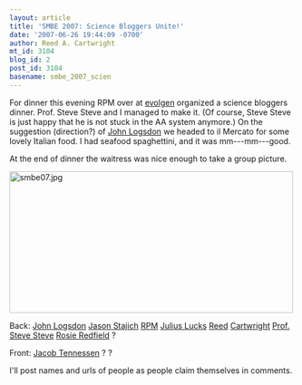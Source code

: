 ```yaml
---
layout: article
title: 'SMBE 2007: Science Bloggers Unite!'
date: '2007-06-26 19:44:09 -0700'
author: Reed A. Cartwright
mt_id: 3104
blog_id: 2
post_id: 3104
basename: smbe_2007_scien
---
```

For dinner this evening RPM over at [evolgen](http://scienceblogs.com/evolgen/) organized a science bloggers dinner.  Prof. Steve Steve and I managed to make it.  (Of course, Steve Steve is just happy that he is not stuck in the AA system anymore.)  On the suggestion (direction?) of [John Logsdon](http://johnlogsdon.blogspot.com/) we headed to il Mercato for some lovely Italian food.  I had seafood spaghettini, and it was mm---mm---good.

At the end of dinner the waitress was nice enough to take a group picture.

<img src="http://dererumnatura.us/archives/images/smbe07.jpg" alt="smbe07.jpg" width="500" height="250" />

Back: [John Logsdon](http://johnlogsdon.blogspot.com/) [Jason Stajich](http://fungalgenomes.org/blog/) [RPM](http://scienceblogs.com/evolgen/) [Julius Lucks](http://www.openwetware.org/wiki/User:Julius_B._Lucks) [Reed](http://dererumnatura.us/) [Cartwright](http://www.pandasthumb.org/) [Prof. Steve Steve](http://prof.stevesteve.org/) [Rosie Redfield](http://rrresearch.blogspot.com/) ?

Front: [Jacob Tennessen](http://www.salamander-candy.com/) ? ?

I'll post names and urls of people as people claim themselves in comments.
